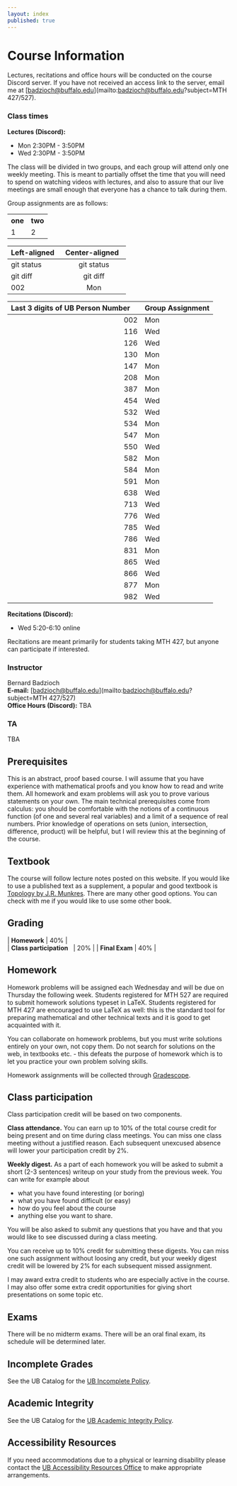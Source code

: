 ```yaml
---
layout: index
published: true
---
```



# Course Information

Lectures, recitations and office hours will be conducted on the course
Discord server. If you have not received an access link to the
server, email me at [badzioch@buffalo.edu](mailto:badzioch@buffalo.edu?subject=MTH 427/527).  

### Class times

**Lectures (Discord):**  
* Mon 2:30PM - 3:50PM
* Wed 2:30PM - 3:50PM   

The class will be divided in two groups, and each group will attend only
one weekly meeting. This is meant to partially offset the time that you will
need to spend on watching videos with lectures, and also to assure that our
live meetings are small enough that everyone has a chance to talk during them.

Group assignments are as follows:

<table>
<tr>
<th>
one
</th>
<th>
two
</th>
</tr>
<tr>
<td>
1
</td>
<td>
2
</td>
</tr>
</table>


| Left-aligned &nbsp;| Center-aligned &nbsp;|
| :---         |     :---:      |
| git status   | git status     |
| git diff     | git diff       |
| 002 | Mon |


| Last 3 digits of UB Person Number &nbsp; &nbsp; | Group Assignment|
| --------------------------------:|:---------------|
| 002 | Mon |
| 116                               | Wed              |
| 126                               | Wed              |
| 130                               | Mon              |
| 147                               | Mon              |
| 208                               | Mon              |
| 387                               | Mon              |
| 454                               | Wed              |
| 532                               | Wed              |
| 534                               | Mon              |
| 547                               | Mon              |
| 550                               | Wed              |
| 582                               | Mon              |
| 584                               | Mon              |
| 591                               | Mon              |
| 638                               | Wed              |
| 713                               | Wed              |
| 776                               | Wed              |
| 785                               | Wed              |
| 786                               | Wed              |
| 831                               | Mon              |
| 865                               | Wed              |
| 866                               | Wed              |
| 877                               | Mon              |
| 982                               | Wed              |



**Recitations (Discord):**
* Wed 5:20-6:10 online

Recitations are meant primarily for students taking MTH 427, but anyone can
participate if interested.   

### Instructor

Bernard Badzioch  
**E-mail:** [badzioch@buffalo.edu](mailto:badzioch@buffalo.edu?subject=MTH 427/527)  
**Office Hours (Discord):** TBA


### TA

TBA

## Prerequisites

This is an abstract, proof based course. I will assume that you have experience
with mathematical proofs and you know how to read and write them. All homework
and exam problems will ask you to prove various statements on your own. The main
technical prerequisites come from calculus: you should be comfortable with the
notions of a continuous function (of one and several real variables) and a limit
of a sequence of real numbers. Prior knowledge of operations on sets (union,
intersection, difference, product)  will be helpful, but I will review this at
the beginning of the course.


## Textbook

The course will follow lecture notes posted on this website.
If you would like to use a published text as a supplement, a popular and good
textbook is [Topology by J.R. Munkres](https://www.amazon.com/Topology-2nd-Economy-James-Munkres/dp/8120320468/ref=pd_cp_14_1?_encoding=UTF8&pd_rd_i=8120320468&pd_rd_r=4VZWC9KGC5G31YR4T9ZA&pd_rd_w=5hg0t&pd_rd_wg=60htE&psc=1&refRID=4VZWC9KGC5G31YR4T9ZA).
There are many other good options. You can check with me if you would like to
use some other book.

## Grading

| **Homework**                   | 40% |  
| **Class participation** &nbsp; | 20% |
| **Final Exam**                 | 40% |  


## Homework

Homework problems will be assigned each Wednesday and will be due on Thursday
the following week. Students registered for MTH 527 are required to submit homework solutions
typeset in LaTeX. Students registered for MTH 427 are encouraged to use LaTeX as
well: this is the standard tool for preparing mathematical and other technical texts
and it is good to get acquainted with it.

You can collaborate on homework problems, but you must write solutions entirely on your
own, not copy them. Do not search for solutions on the web, in textbooks etc. -
this defeats the purpose of homework which is to let you practice your own problem
solving skills.

Homework assignments will be collected through [Gradescope](https://www.gradescope.com).

## Class participation

Class participation credit will be based on two components.

**Class attendance.** You can earn up to 10% of the total course credit
for being present and on time during class meetings. You can miss one
class meeting without a justified reason. Each subsequent unexcused absence
will lower your participation credit by 2%.

**Weekly digest.** As a part of each homework you will be asked to submit
a short (2-3 sentences) writeup on your study from the previous week.
You can write for example about

* what you have found interesting (or boring)
* what you have found difficult (or easy)
* how do you feel about the course
* anything else you want to share.

You will be also asked to submit any questions that you have and that
you would like to see discussed during a class meeting.  

You can receive up to 10% credit for submitting these digests. You can miss one
such assignment without loosing any credit, but your weekly digest credit will be
lowered by 2% for each subsequent missed assignment.   

I may award extra credit to students who are especially active in the course.
I may also offer some extra credit opportunities for giving short presentations
on some topic etc.


## Exams

There will be no midterm exams. There will be an oral final exam, its schedule
will be determined later.   


## Incomplete Grades

See the UB Catalog for the [UB Incomplete Policy](https://catalog.buffalo.edu/policies/explanation.html).


## Academic Integrity

See the UB Catalog for the [UB Academic Integrity Policy](https://catalog.buffalo.edu/policies/integrity.html).


## Accessibility Resources

If you need accommodations due to a physical or learning disability please contact the
[UB Accessibility Resources Office](https://www.buffalo.edu/studentlife/who-we-are/departments/accessibility.html)
to make appropriate arrangements.
